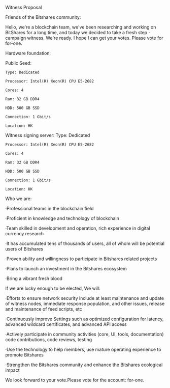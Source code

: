 Witness Proposal

Friends of the Bitshares community:

Hello, we're a blockchain team, we've been researching and working on BitShares for a long time, and today we decided to take a fresh step - campaign witness. We're ready. I hope I can get your votes. Please vote for for-one.

Hardware foundation:

Public Seed:
    
    Type: Dedicated
    
    Processor: Intel(R) Xeon(R) CPU E5-2682
    
    Cores: 4
    
    Ram: 32 GB DDR4
    
    HDD: 500 GB SSD
    
    Connection: 1 Gbit/s
   
    Location: HK
    
Witness signing server:
    Type: Dedicated
    
    Processor: Intel(R) Xeon(R) CPU E5-2682
    
    Cores: 4
    
    Ram: 32 GB DDR4
    
    HDD: 500 GB SSD
    
    Connection: 1 Gbit/s
    
    Location: HK
    
Who we are:

·Professional teams in the blockchain field

·Proficient in knowledge and technology of blockchain

·Team skilled in development and operation, rich experience in digital currency research

·It has accumulated tens of thousands of users, all of whom will be potential users of Bitshares

·Proven ability and willingness to participate in Bitshares related projects

·Plans to launch an investment in the Bitshares ecosystem

·Bring a vibrant fresh blood

If we are lucky enough to be elected, We will:

·Efforts to ensure network security include at least maintenance and update of witness nodes, immediate response population, and other issues, release and maintenance of feed scripts, etc

·Continuously improve Settings such as optimized configuration for latency, advanced wildcard certificates, and advanced API access

·Actively participate in community activities (core, UI, tools, documentation) code contributions, code reviews, testing

·Use the technology to help members, use mature operating experience to promote Bitshares

·Strengthen the Bitshares community and enhance the Bitshares ecological impact

We look forward to your vote.Please vote for the account: for-one.


